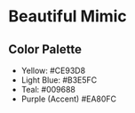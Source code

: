 # Beautiful Mimic

## Color Palette

+ Yellow:         #CE93D8
+ Light Blue:     #B3E5FC
+ Teal:           #009688
+ Purple (Accent) #EA80FC
